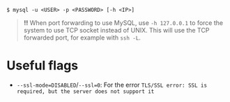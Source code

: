 ```shell-session
$ mysql -u <USER> -p <PASSWORD> [-h <IP>]
```

>**!!** When port forwarding to use MySQL, use `-h 127.0.0.1` to force the system to use TCP socket instead of UNIX. This will use the TCP forwarded port, for example with `ssh -L`.

# Useful flags
- `--ssl-mode=DISABLED`/`--ssl=0`: For the error `TLS/SSL error: SSL is required, but the server does not support it`